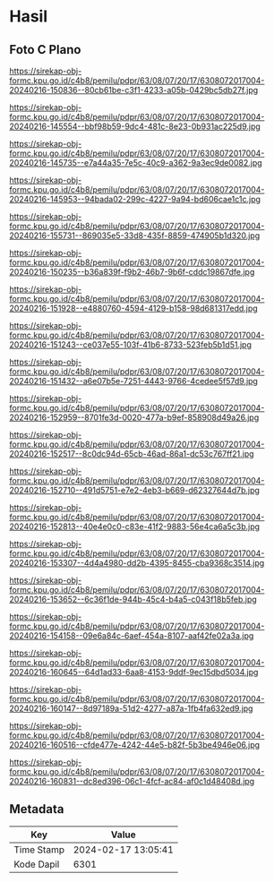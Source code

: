 # Hasil

## Foto C Plano

https://sirekap-obj-formc.kpu.go.id/c4b8/pemilu/pdpr/63/08/07/20/17/6308072017004-20240216-150836--80cb61be-c3f1-4233-a05b-0429bc5db27f.jpg

https://sirekap-obj-formc.kpu.go.id/c4b8/pemilu/pdpr/63/08/07/20/17/6308072017004-20240216-145554--bbf98b59-9dc4-481c-8e23-0b931ac225d9.jpg

https://sirekap-obj-formc.kpu.go.id/c4b8/pemilu/pdpr/63/08/07/20/17/6308072017004-20240216-145735--e7a44a35-7e5c-40c9-a362-9a3ec9de0082.jpg

https://sirekap-obj-formc.kpu.go.id/c4b8/pemilu/pdpr/63/08/07/20/17/6308072017004-20240216-145953--94bada02-299c-4227-9a94-bd606cae1c1c.jpg

https://sirekap-obj-formc.kpu.go.id/c4b8/pemilu/pdpr/63/08/07/20/17/6308072017004-20240216-155731--869035e5-33d8-435f-8859-474905b1d320.jpg

https://sirekap-obj-formc.kpu.go.id/c4b8/pemilu/pdpr/63/08/07/20/17/6308072017004-20240216-150235--b36a839f-f9b2-46b7-9b6f-cddc19867dfe.jpg

https://sirekap-obj-formc.kpu.go.id/c4b8/pemilu/pdpr/63/08/07/20/17/6308072017004-20240216-151928--e4880760-4594-4129-b158-98d681317edd.jpg

https://sirekap-obj-formc.kpu.go.id/c4b8/pemilu/pdpr/63/08/07/20/17/6308072017004-20240216-151243--ce037e55-103f-41b6-8733-523feb5b1d51.jpg

https://sirekap-obj-formc.kpu.go.id/c4b8/pemilu/pdpr/63/08/07/20/17/6308072017004-20240216-151432--a6e07b5e-7251-4443-9766-4cedee5f57d9.jpg

https://sirekap-obj-formc.kpu.go.id/c4b8/pemilu/pdpr/63/08/07/20/17/6308072017004-20240216-152959--8701fe3d-0020-477a-b9ef-858908d49a26.jpg

https://sirekap-obj-formc.kpu.go.id/c4b8/pemilu/pdpr/63/08/07/20/17/6308072017004-20240216-152517--8c0dc94d-65cb-46ad-86a1-dc53c767ff21.jpg

https://sirekap-obj-formc.kpu.go.id/c4b8/pemilu/pdpr/63/08/07/20/17/6308072017004-20240216-152710--491d5751-e7e2-4eb3-b669-d62327644d7b.jpg

https://sirekap-obj-formc.kpu.go.id/c4b8/pemilu/pdpr/63/08/07/20/17/6308072017004-20240216-152813--40e4e0c0-c83e-41f2-9883-56e4ca6a5c3b.jpg

https://sirekap-obj-formc.kpu.go.id/c4b8/pemilu/pdpr/63/08/07/20/17/6308072017004-20240216-153307--4d4a4980-dd2b-4395-8455-cba9368c3514.jpg

https://sirekap-obj-formc.kpu.go.id/c4b8/pemilu/pdpr/63/08/07/20/17/6308072017004-20240216-153652--6c36f1de-944b-45c4-b4a5-c043f18b5feb.jpg

https://sirekap-obj-formc.kpu.go.id/c4b8/pemilu/pdpr/63/08/07/20/17/6308072017004-20240216-154158--09e6a84c-6aef-454a-8107-aaf42fe02a3a.jpg

https://sirekap-obj-formc.kpu.go.id/c4b8/pemilu/pdpr/63/08/07/20/17/6308072017004-20240216-160645--64d1ad33-6aa8-4153-9ddf-9ec15dbd5034.jpg

https://sirekap-obj-formc.kpu.go.id/c4b8/pemilu/pdpr/63/08/07/20/17/6308072017004-20240216-160147--8d97189a-51d2-4277-a87a-1fb4fa632ed9.jpg

https://sirekap-obj-formc.kpu.go.id/c4b8/pemilu/pdpr/63/08/07/20/17/6308072017004-20240216-160516--cfde477e-4242-44e5-b82f-5b3be4946e06.jpg

https://sirekap-obj-formc.kpu.go.id/c4b8/pemilu/pdpr/63/08/07/20/17/6308072017004-20240216-160831--dc8ed396-06c1-4fcf-ac84-af0c1d48408d.jpg


## Metadata

| Key        | Value               |
| ---------- | ------------------- |
| Time Stamp | 2024-02-17 13:05:41 |
| Kode Dapil | 6301                |



